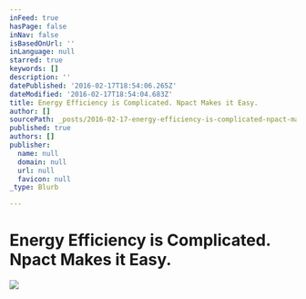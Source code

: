 ```yaml
---
inFeed: true
hasPage: false
inNav: false
isBasedOnUrl: ''
inLanguage: null
starred: true
keywords: []
description: ''
datePublished: '2016-02-17T18:54:06.265Z'
dateModified: '2016-02-17T18:54:04.683Z'
title: Energy Efficiency is Complicated. Npact Makes it Easy.
author: []
sourcePath: _posts/2016-02-17-energy-efficiency-is-complicated-npact-makes-it-easy.md
published: true
authors: []
publisher:
  name: null
  domain: null
  url: null
  favicon: null
_type: Blurb

---
```

# Energy Efficiency is Complicated. Npact Makes it Easy.
![](https://s3-us-west-2.amazonaws.com/the-grid-img/p/b18b870b4c4b7ad424a072cd44c0ea3c4a807a44.png)